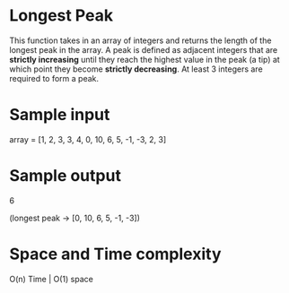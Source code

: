# Longest Peak

This function takes in an array of integers and returns the length of the longest peak in the array.
A peak is defined as adjacent integers that are **strictly increasing** until they reach the highest value in the peak (a tip) at which point they become **strictly decreasing**.
At least 3 integers are required to form a peak.

# Sample input

array = [1, 2, 3, 3, 4, 0, 10, 6, 5, -1, -3, 2, 3]

# Sample output

6 

(longest peak -> [0, 10, 6, 5, -1, -3]) 

# Space and Time complexity
O(n) Time | O(1) space 
